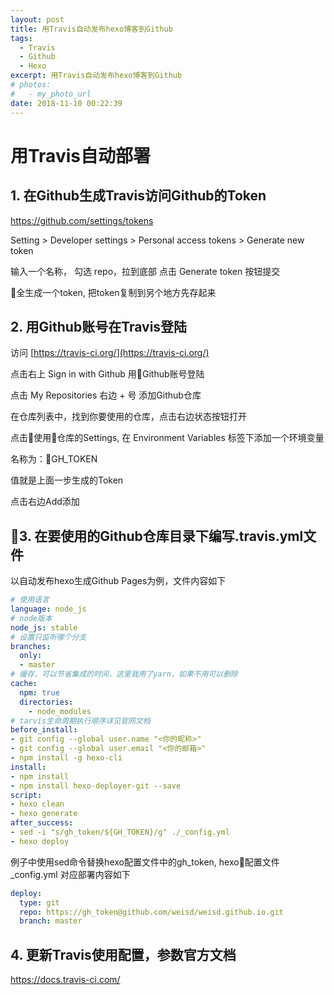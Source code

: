 ```yaml
---
layout: post
title: 用Travis自动发布hexo博客到Github
tags: 
  - Travis
  - Github
  - Hexo
excerpt: 用Travis自动发布hexo博客到Github
# photos:
#   - my_photo_url
date: 2018-11-10 00:22:39
---
```


# 用Travis自动部署

## 1. 在Github生成Travis访问Github的Token

<https://github.com/settings/tokens>

Setting > Developer settings > Personal access tokens > Generate new token 

输入一个名称， 勾选 repo，拉到底部 点击 Generate token 按钮提交

全生成一个token, 把token复制到另个地方先存起来

## 2. 用Github账号在Travis登陆

访问 [https://travis-ci.org/](https://travis-ci.org/)

点击右上 Sign in with Github 用Github账号登陆

点击 My Repositories 右边 + 号 添加Github仓库

在仓库列表中，找到你要使用的仓库，点击右边状态按钮打开

点击使用仓库的Settings, 在 Environment Variables 标签下添加一个环境变量

名称为：GH_TOKEN

值就是上面一步生成的Token

点击右边Add添加

## 3. 在要使用的Github仓库目录下编写.travis.yml文件

以自动发布hexo生成Github Pages为例，文件内容如下

```yml
# 使用语言
language: node_js
# node版本
node_js: stable
# 设置只监听哪个分支
branches:
  only:
  - master
# 缓存，可以节省集成的时间，这里我用了yarn，如果不用可以删除
cache:
  npm: true
  directories:
    - node_modules
# tarvis生命周期执行顺序详见官网文档
before_install:
- git config --global user.name "<你的昵称>"
- git config --global user.email "<你的邮箱>"
- npm install -g hexo-cli
install:
- npm install
- npm install hexo-deployer-git --save
script:
- hexo clean
- hexo generate
after_success:
- sed -i "s/gh_token/${GH_TOKEN}/g" ./_config.yml
- hexo deploy
```

例子中使用sed命令替换hexo配置文件中的gh_token, hexo配置文件_config.yml 对应部署内容如下

```yml
deploy:
  type: git
  repo: https://gh_token@github.com/weisd/weisd.github.io.git
  branch: master
```

## 4. 更新Travis使用配置，参数官方文档

<https://docs.travis-ci.com/>